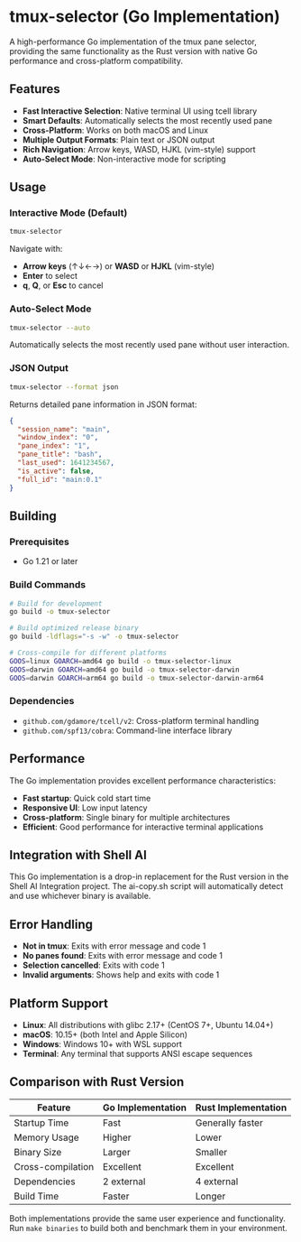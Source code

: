 # tmux-selector (Go Implementation)

A high-performance Go implementation of the tmux pane selector, providing the same functionality as the Rust version with native Go performance and cross-platform compatibility.

## Features

- **Fast Interactive Selection**: Native terminal UI using tcell library
- **Smart Defaults**: Automatically selects the most recently used pane
- **Cross-Platform**: Works on both macOS and Linux  
- **Multiple Output Formats**: Plain text or JSON output
- **Rich Navigation**: Arrow keys, WASD, HJKL (vim-style) support
- **Auto-Select Mode**: Non-interactive mode for scripting

## Usage

### Interactive Mode (Default)

```bash
tmux-selector
```

Navigate with:
- **Arrow keys** (↑↓←→) or **WASD** or **HJKL** (vim-style)
- **Enter** to select
- **q**, **Q**, or **Esc** to cancel

### Auto-Select Mode

```bash
tmux-selector --auto
```

Automatically selects the most recently used pane without user interaction.

### JSON Output

```bash
tmux-selector --format json
```

Returns detailed pane information in JSON format:

```json
{
  "session_name": "main",
  "window_index": "0", 
  "pane_index": "1",
  "pane_title": "bash",
  "last_used": 1641234567,
  "is_active": false,
  "full_id": "main:0.1"
}
```

## Building

### Prerequisites

- Go 1.21 or later

### Build Commands

```bash
# Build for development
go build -o tmux-selector

# Build optimized release binary
go build -ldflags="-s -w" -o tmux-selector

# Cross-compile for different platforms
GOOS=linux GOARCH=amd64 go build -o tmux-selector-linux
GOOS=darwin GOARCH=amd64 go build -o tmux-selector-darwin
GOOS=darwin GOARCH=arm64 go build -o tmux-selector-darwin-arm64
```

### Dependencies

- `github.com/gdamore/tcell/v2`: Cross-platform terminal handling
- `github.com/spf13/cobra`: Command-line interface library

## Performance

The Go implementation provides excellent performance characteristics:

- **Fast startup**: Quick cold start time
- **Responsive UI**: Low input latency
- **Cross-platform**: Single binary for multiple architectures
- **Efficient**: Good performance for interactive terminal applications

## Integration with Shell AI

This Go implementation is a drop-in replacement for the Rust version in the Shell AI Integration project. The ai-copy.sh script will automatically detect and use whichever binary is available.

## Error Handling

- **Not in tmux**: Exits with error message and code 1
- **No panes found**: Exits with error message and code 1  
- **Selection cancelled**: Exits with code 1
- **Invalid arguments**: Shows help and exits with code 1

## Platform Support

- **Linux**: All distributions with glibc 2.17+ (CentOS 7+, Ubuntu 14.04+)
- **macOS**: 10.15+ (both Intel and Apple Silicon)
- **Windows**: Windows 10+ with WSL support
- **Terminal**: Any terminal that supports ANSI escape sequences

## Comparison with Rust Version

| Feature | Go Implementation | Rust Implementation |
|---------|------------------|-------------------|
| Startup Time | Fast | Generally faster |
| Memory Usage | Higher | Lower |
| Binary Size | Larger | Smaller |
| Cross-compilation | Excellent | Excellent |
| Dependencies | 2 external | 4 external |
| Build Time | Faster | Longer |

Both implementations provide the same user experience and functionality. Run `make binaries` to build both and benchmark them in your environment. 